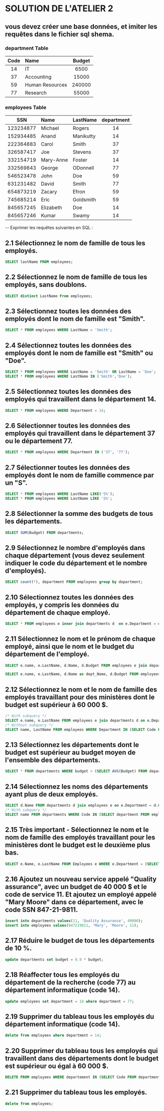 # SOLUTION DE L'ATELIER 2

## vous devez créer une base données, et imiter les requêtes dans le fichier sql shema.

### department Table

| Code  | Name            | Budget |
| :---: | :-------------- | :----: |
|  14   | IT              |  6500  |
|  37   | Accounting      | 15000  |
|  59   | Human Resources | 240000 |
|  77   | Research        | 55000  |

### employees Table

|    SSN    | Name      | LastName  | department |
| :-------: | :-------- | :-------- | :--------: |
| 123234877 | Michael   | Rogers    |     14     |
| 152934485 | Anand     | Manikutty |     14     |
| 222364883 | Carol     | Smith     |     37     |
| 326587417 | Joe       | Stevens   |     37     |
| 332154719 | Mary-Anne | Foster    |     14     |
| 332569843 | George    | ODonnell  |     77     |
| 546523478 | John      | Doe       |     59     |
| 631231482 | David     | Smith     |     77     |
| 654873219 | Zacary    | Efron     |     59     |
| 745685214 | Eric      | Goldsmith |     59     |
| 845657245 | Elizabeth | Doe       |     14     |
| 845657246 | Kumar     | Swamy     |     14     |

-- Exprimer les requêtes suivantes en SQL :
## 2.1 Sélectionnez le nom de famille de tous les employés.
```sql
SELECT lastName FROM employees;
```
## 2.2 Sélectionnez le nom de famille de tous les employés, sans doublons.
```sql
SELECT distinct LastName From employees;
```
## 2.3 Sélectionnez toutes les données des employés dont le nom de famille est "Smith".
```sql
SELECT * FROM employees WHERE LastName = 'Smith';
```
## 2.4 Sélectionnez toutes les données des employés dont le nom de famille est "Smith" ou "Doe".
```sql
SELECT * FROM employees WHERE LastName = 'Smith' OR LastName = 'Doe';
SELECT * FROM employees WHERE LastName IN ('Smith','Doe');
```
## 2.5 Sélectionnez toutes les données des employés qui travaillent dans le département 14.
```sql
SELECT * FROM employees WHERE Department = 14;
```
## 2.6 Sélectionner toutes les données des employés qui travaillent dans le département 37 ou le département 77.
```sql
SELECT * FROM employees WHERE Department IN ('37', '77');
```
## 2.7 Sélectionner toutes les données des employés dont le nom de famille commence par un "S".
```sql
SELECT * FROM employees WHERE LastName LIKE('S%');
SELECT * FROM employees WHERE LastName LIKE 'S%';
```
## 2.8 Sélectionner la somme des budgets de tous les départements.
```sql
SELECT SUM(Budget) FROM departments;
```
## 2.9 Sélectionnez le nombre d'employés dans chaque département (vous devez seulement indiquer le code du département et le nombre d'employés).
```sql
SELECT count(*), department FROM employees group by department;
```
## 2.10 Sélectionnez toutes les données des employés, y compris les données du département de chaque employé.
```sql
SELECT * FROM employees e inner join departments d  on e.Department = d.Code;
```
## 2.11 Sélectionnez le nom et le prénom de chaque employé, ainsi que le nom et le budget du département de l'employé.
```sql
SELECT e.name, e.LastName, d.Name, d.Budget FROM employees e join departments d on e.Department = d.Code;

SELECT e.name, e.LastName, d.Name as dept_Name, d.Budget FROM employees e join departments d on e.Department = d.Code;
```
## 2.12 Sélectionnez le nom et le nom de famille des employés travaillant pour des ministères dont le budget est supérieur à 60 000 $.
```sql
/* With subquery */
SELECT e.name, e.LastName FROM employees e join departments d on e.Department = d.Code WHERE d.Budget > 60000;
/* Without subquery */
SELECT name, LastName FROM employees WHERE Department IN (SELECT Code FROM departments WHERE Budget > 60000);
```
## 2.13 Sélectionnez les départements dont le budget est supérieur au budget moyen de l'ensemble des départements.
```sql
SELECT * FROM departments WHERE budget > (SELECT AVG(Budget) FROM departments);
```
## 2.14 Sélectionnez les noms des départements ayant plus de deux employés.
```sql
SELECT d.Name FROM departments d join employees e on e.Department = d.Code group by d.name having count(*) > 2; 
/* With subquery */
SELECT name FROM departments WHERE Code IN (SELECT department FROM employees group by department having count(*) > 2);
```
## 2.15 Très important - Sélectionnez le nom et le nom de famille des employés travaillant pour les ministères dont le budget est le deuxième plus bas.
```sql
SELECT e.Name, e.LastName FROM Employees e WHERE e.Department = (SELECT sub.Code FROM (SELECT * FROM Departments d ORDER BY d.budget LIMIT 2) sub ORDER BY budget DESC LIMIT 1);
```
## 2.16 Ajoutez un nouveau service appelé "Quality assurance", avec un budget de 40 000 $ et le code de service 11. Et ajoutez un employé appelé "Mary Moore" dans ce département, avec le code SSN 847-21-9811.
```sql
insert into departments values(11, 'Quality Assurance', 40000);
insert into employees values(847219811, 'Mary', 'Moore', 11);

```
## 2.17 Réduire le budget de tous les départements de 10 %.
```sql
update departments set budget = 0.9 * budget;
```
## 2.18 Réaffecter tous les employés du département de la recherche (code 77) au département informatique (code 14).
```sql
update employees set department = 14 where department = 77;
```
## 2.19 Supprimer du tableau tous les employés du département informatique (code 14).
```sql
delete from employees where department = 14;
```
## 2.20 Supprimer du tableau tous les employés qui travaillent dans des départements dont le budget est supérieur ou égal à 60 000 $.
```sql
DELETE FROM employees WHERE departement IN (SELECT Code FROM departments WHERE Budget >= 60000 )

```
## 2.21 Supprimer du tableau tous les employés.
```sql
delete from employees;
```
